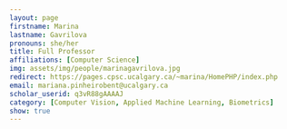 ```yaml
---
layout: page
firstname: Marina
lastname: Gavrilova
pronouns: she/her
title: Full Professor
affiliations: [Computer Science]
img: assets/img/people/marinagavrilova.jpg
redirect: https://pages.cpsc.ucalgary.ca/~marina/HomePHP/index.php
email: mariana.pinheirobent@ucalgary.ca
scholar_userid: q3vR88gAAAAJ
category: [Computer Vision, Applied Machine Learning, Biometrics]
show: true
---
```


